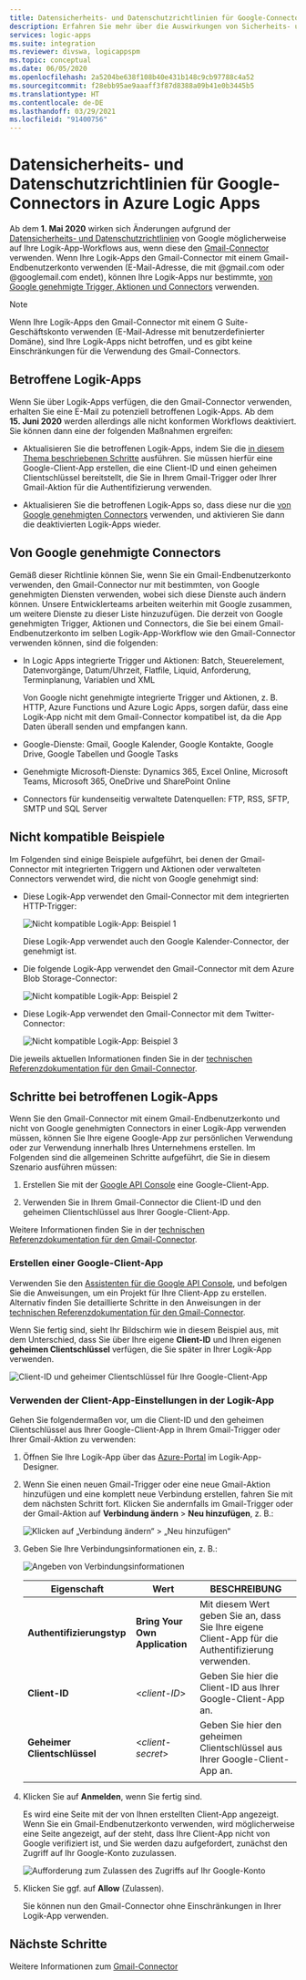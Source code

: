```yaml
---
title: Datensicherheits- und Datenschutzrichtlinien für Google-Connectors
description: Erfahren Sie mehr über die Auswirkungen von Sicherheits- und Datenschutzrichtlinien von Google auf Google-Connectors wie Gmail in Azure Logic Apps.
services: logic-apps
ms.suite: integration
ms.reviewer: divswa, logicappspm
ms.topic: conceptual
ms.date: 06/05/2020
ms.openlocfilehash: 2a5204be638f108b40e431b148c9cb97788c4a52
ms.sourcegitcommit: f28ebb95ae9aaaff3f87d8388a09b41e0b3445b5
ms.translationtype: HT
ms.contentlocale: de-DE
ms.lasthandoff: 03/29/2021
ms.locfileid: "91400756"
---
```

# <a name="data-security-and-privacy-policies-for-google-connectors-in-azure-logic-apps"></a>Datensicherheits- und Datenschutzrichtlinien für Google-Connectors in Azure Logic Apps

Ab dem **1. Mai 2020** wirken sich Änderungen aufgrund der [Datensicherheits- und Datenschutzrichtlinien](https://www.blog.google/technology/safety-security/project-strobe/) von Google möglicherweise auf Ihre Logik-App-Workflows aus, wenn diese den [Gmail-Connector](/connectors/gmail/) verwenden. Wenn Ihre Logik-Apps den Gmail-Connector mit einem Gmail-Endbenutzerkonto verwenden (E-Mail-Adresse, die mit @gmail.com oder @googlemail.com endet), können Ihre Logik-Apps nur bestimmte, [von Google genehmigte Trigger, Aktionen und Connectors](#approved-connectors) verwenden.

> [!NOTE]
> Wenn Ihre Logik-Apps den Gmail-Connector mit einem G Suite-Geschäftskonto verwenden (E-Mail-Adresse mit benutzerdefinierter Domäne), sind Ihre Logik-Apps nicht betroffen, und es gibt keine Einschränkungen für die Verwendung des Gmail-Connectors.

## <a name="affected-logic-apps"></a>Betroffene Logik-Apps

Wenn Sie über Logik-Apps verfügen, die den Gmail-Connector verwenden, erhalten Sie eine E-Mail zu potenziell betroffenen Logik-Apps. Ab dem **15. Juni 2020** werden allerdings alle nicht konformen Workflows deaktiviert. Sie können dann eine der folgenden Maßnahmen ergreifen:

* Aktualisieren Sie die betroffenen Logik-Apps, indem Sie die [in diesem Thema beschriebenen Schritte](#update-affected-workflows) ausführen. Sie müssen hierfür eine Google-Client-App erstellen, die eine Client-ID und einen geheimen Clientschlüssel bereitstellt, die Sie in Ihrem Gmail-Trigger oder Ihrer Gmail-Aktion für die Authentifizierung verwenden.

* Aktualisieren Sie die betroffenen Logik-Apps so, dass diese nur die [von Google genehmigten Connectors](#approved-connectors) verwenden, und aktivieren Sie dann die deaktivierten Logik-Apps wieder.

<a name="approved-connectors"></a>

## <a name="google-approved-connectors"></a>Von Google genehmigte Connectors

Gemäß dieser Richtlinie können Sie, wenn Sie ein Gmail-Endbenutzerkonto verwenden, den Gmail-Connector nur mit bestimmten, von Google genehmigten Diensten verwenden, wobei sich diese Dienste auch ändern können. Unsere Entwicklerteams arbeiten weiterhin mit Google zusammen, um weitere Dienste zu dieser Liste hinzuzufügen. Die derzeit von Google genehmigten Trigger, Aktionen und Connectors, die Sie bei einem Gmail-Endbenutzerkonto im selben Logik-App-Workflow wie den Gmail-Connector verwenden können, sind die folgenden:

* In Logic Apps integrierte Trigger und Aktionen: Batch, Steuerelement, Datenvorgänge, Datum/Uhrzeit, Flatfile, Liquid, Anforderung, Terminplanung, Variablen und XML

  Von Google nicht genehmigte integrierte Trigger und Aktionen, z. B. HTTP, Azure Functions und Azure Logic Apps, sorgen dafür, dass eine Logik-App nicht mit dem Gmail-Connector kompatibel ist, da die App Daten überall senden und empfangen kann.

* Google-Dienste: Gmail, Google Kalender, Google Kontakte, Google Drive, Google Tabellen und Google Tasks

* Genehmigte Microsoft-Dienste: Dynamics 365, Excel Online, Microsoft Teams, Microsoft 365, OneDrive und SharePoint Online

* Connectors für kundenseitig verwaltete Datenquellen: FTP, RSS, SFTP, SMTP und SQL Server

## <a name="non-compliant-examples"></a>Nicht kompatible Beispiele

Im Folgenden sind einige Beispiele aufgeführt, bei denen der Gmail-Connector mit integrierten Triggern und Aktionen oder verwalteten Connectors verwendet wird, die nicht von Google genehmigt sind:

* Diese Logik-App verwendet den Gmail-Connector mit dem integrierten HTTP-Trigger:

  ![Nicht kompatible Logik-App: Beispiel 1](./media/connectors-google-data-security-privacy-policy/not-compliant-logic-app-1.png)
  
  Diese Logik-App verwendet auch den Google Kalender-Connector, der genehmigt ist.

* Die folgende Logik-App verwendet den Gmail-Connector mit dem Azure Blob Storage-Connector:

  ![Nicht kompatible Logik-App: Beispiel 2](./media/connectors-google-data-security-privacy-policy/not-compliant-logic-app-2.png)

* Diese Logik-App verwendet den Gmail-Connector mit dem Twitter-Connector:

  ![Nicht kompatible Logik-App: Beispiel 3](./media/connectors-google-data-security-privacy-policy/not-compliant-logic-app-3.png)

Die jeweils aktuellen Informationen finden Sie in der [technischen Referenzdokumentation für den Gmail-Connector](/connectors/gmail/).

<a name="update-affected-workflows"></a>

## <a name="steps-for-affected-logic-apps"></a>Schritte bei betroffenen Logik-Apps

Wenn Sie den Gmail-Connector mit einem Gmail-Endbenutzerkonto und nicht von Google genehmigten Connectors in einer Logik-App verwenden müssen, können Sie Ihre eigene Google-App zur persönlichen Verwendung oder zur Verwendung innerhalb Ihres Unternehmens erstellen. Im Folgenden sind die allgemeinen Schritte aufgeführt, die Sie in diesem Szenario ausführen müssen:

1. Erstellen Sie mit der [Google API Console](https://console.developers.google.com) eine Google-Client-App.

1. Verwenden Sie in Ihrem Gmail-Connector die Client-ID und den geheimen Clientschlüssel aus Ihrer Google-Client-App.

Weitere Informationen finden Sie in der [technischen Referenzdokumentation für den Gmail-Connector](/connectors/gmail/#authentication-and-bring-your-own-application).

### <a name="create-google-client-app"></a>Erstellen einer Google-Client-App

Verwenden Sie den [Assistenten für die Google API Console](https://console.developers.google.com/start/api?id=gmail&credential=client_key), und befolgen Sie die Anweisungen, um ein Projekt für Ihre Client-App zu erstellen. Alternativ finden Sie detaillierte Schritte in den Anweisungen in der [technischen Referenzdokumentation für den Gmail-Connector](/connectors/gmail/#authentication-and-bring-your-own-application).

Wenn Sie fertig sind, sieht Ihr Bildschirm wie in diesem Beispiel aus, mit dem Unterschied, dass Sie über Ihre eigene **Client-ID** und Ihren eigenen **geheimen Clientschlüssel** verfügen, die Sie später in Ihrer Logik-App verwenden.

![Client-ID und geheimer Clientschlüssel für Ihre Google-Client-App](./media/connectors-google-data-security-privacy-policy/google-api-console.png)

### <a name="use-client-app-settings-in-logic-app"></a>Verwenden der Client-App-Einstellungen in der Logik-App

Gehen Sie folgendermaßen vor, um die Client-ID und den geheimen Clientschlüssel aus Ihrer Google-Client-App in Ihrem Gmail-Trigger oder Ihrer Gmail-Aktion zu verwenden:

1. Öffnen Sie Ihre Logik-App über das [Azure-Portal](https://portal.azure.com) im Logik-App-Designer.

1. Wenn Sie einen neuen Gmail-Trigger oder eine neue Gmail-Aktion hinzufügen und eine komplett neue Verbindung erstellen, fahren Sie mit dem nächsten Schritt fort. Klicken Sie andernfalls im Gmail-Trigger oder der Gmail-Aktion auf **Verbindung ändern** > **Neu hinzufügen**, z. B.:

   ![Klicken auf „Verbindung ändern“ > „Neu hinzufügen“](./media/connectors-google-data-security-privacy-policy/change-gmail-connection.png)

1. Geben Sie Ihre Verbindungsinformationen ein, z. B.:

   ![Angeben von Verbindungsinformationen](./media/connectors-google-data-security-privacy-policy/authentication-type-bring-your-own.png)

   | Eigenschaft | Wert | BESCHREIBUNG |
   |----------|-------|-------------|
   | **Authentifizierungstyp** | **Bring Your Own Application** | Mit diesem Wert geben Sie an, dass Sie Ihre eigene Client-App für die Authentifizierung verwenden. |
   | **Client-ID** | <*client-ID*> | Geben Sie hier die Client-ID aus Ihrer Google-Client-App an. |
   | **Geheimer Clientschlüssel** | <*client-secret*> | Geben Sie hier den geheimen Clientschlüssel aus Ihrer Google-Client-App an. |
   ||||

1. Klicken Sie auf **Anmelden**, wenn Sie fertig sind.

   Es wird eine Seite mit der von Ihnen erstellten Client-App angezeigt. Wenn Sie ein Gmail-Endbenutzerkonto verwenden, wird möglicherweise eine Seite angezeigt, auf der steht, dass Ihre Client-App nicht von Google verifiziert ist, und Sie werden dazu aufgefordert, zunächst den Zugriff auf Ihr Google-Konto zuzulassen.

   ![Aufforderung zum Zulassen des Zugriffs auf Ihr Google-Konto](./media/connectors-google-data-security-privacy-policy/allow-access-authorized-domain.png)

1. Klicken Sie ggf. auf **Allow** (Zulassen).

   Sie können nun den Gmail-Connector ohne Einschränkungen in Ihrer Logik-App verwenden.

## <a name="next-steps"></a>Nächste Schritte

Weitere Informationen zum [Gmail-Connector](/connectors/gmail/)

